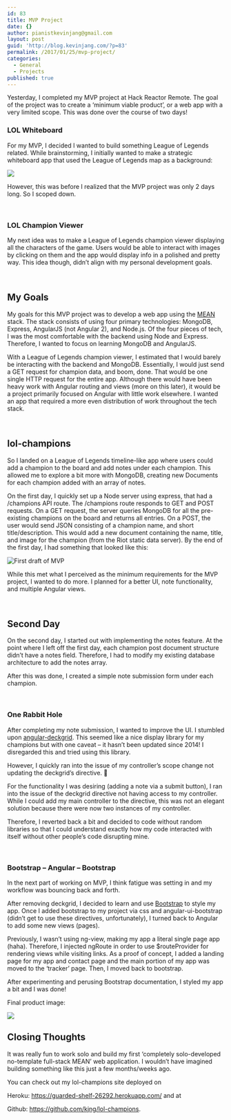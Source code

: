 ```yaml
---
id: 83
title: MVP Project
date: {}
author: pianistkevinjang@gmail.com
layout: post
guid: 'http://blog.kevinjang.com/?p=83'
permalink: /2017/01/25/mvp-project/
categories:
  - General
  - Projects
published: true
---
```

Yesterday, I completed my MVP project at Hack Reactor Remote. The goal of the project was to create a &#8216;minimum viable product&#8217;, or a web app with a very limited scope. This was done over the course of two days!<!--more-->

### LOL Whiteboard

For my MVP, I decided I wanted to build something League of Legends related. While brainstorming, I initially wanted to make a strategic whiteboard app that used the League of Legends map as a background:

![](https://i1.wp.com/ddragon.leagueoflegends.com/cdn/6.8.1/img/map/map11.png?resize=219%2C219)

However, this was before I realized that the MVP project was only 2 days long. So I scoped down.

&nbsp;

### LOL Champion Viewer

My next idea was to make a League of Legends champion viewer displaying all the characters of the game. Users would be able to interact with images by clicking on them and the app would display info in a polished and pretty way. This idea though, didn&#8217;t align with my personal development goals.

&nbsp;

## My Goals

My goals for this MVP project was to develop a web app using the [MEAN](https://meanjs.org/) stack. The stack consists of using four primary technologies: MongoDB, Express, AngularJS (not Angular 2), and Node.js. Of the four pieces of tech, I was the most comfortable with the backend using Node and Express. Therefore, I wanted to focus on learning MongoDB and AngularJS.

With a League of Legends champion viewer, I estimated that I would barely be interacting with the backend and MongoDB. Essentially, I would just send a GET request for champion data, and boom, done. That would be one single HTTP request for the entire app. Although there would have been heavy work with Angular routing and views (more on this later), it would be a project primarily focused on Angular with little work elsewhere. I wanted an app that required a more even distribution of work throughout the tech stack.

&nbsp;

## lol-champions

So I landed on a League of Legends timeline-like app where users could add a champion to the board and add notes under each champion. This allowed me to explore a bit more with MongoDB, creating new Documents for each champion added with an array of notes.

On the first day, I quickly set up a Node server using express, that had a /champions API route. The /champions route responds to GET and POST requests. On a GET request, the server queries MongoDB for all the pre-existing champions on the board and returns all entries. On a POST, the user would send JSON consisting of a champion name, and short title/description. This would add a new document containing the name, title, and image for the champion (from the Riot static data server). By the end of the first day, I had something that looked like this:

![First draft of MVP](https://i.imgsafe.org/7b78e140b5.png=250x)

While this met what I perceived as the minimum requirements for the MVP project, I wanted to do more. I planned for a better UI, note functionality, and multiple Angular views.

&nbsp;

## Second Day

On the second day, I started out with implementing the notes feature. At the point where I left off the first day, each champion post document structure didn&#8217;t have a notes field. Therefore, I had to modify my existing database architecture to add the notes array.

After this was done, I created a simple note submission form under each champion.

&nbsp;

### One Rabbit Hole

After completing my note submission, I wanted to improve the UI. I stumbled upon [angular-deckgrid](https://github.com/akoenig/angular-deckgrid). This seemed like a nice display library for my champions but with one caveat &#8211; it hasn&#8217;t been updated since 2014! I disregarded this and tried using this library.

However, I quickly ran into the issue of my controller&#8217;s scope change not updating the deckgrid&#8217;s directive. 🙁

For the functionality I was desiring (adding a note via a submit button), I ran into the issue of the deckgrid directive not having access to my controller. While I could add my main controller to the directive, this was not an elegant solution because there were now two instances of my controller.

Therefore, I reverted back a bit and decided to code without random libraries so that I could understand exactly how my code interacted with itself without other people&#8217;s code disrupting mine.

&nbsp;

### Bootstrap &#8211; Angular &#8211; Bootstrap

In the next part of working on MVP, I think fatigue was setting in and my workflow was bouncing back and forth.

After removing deckgrid, I decided to learn and use [Bootstrap](http://getbootstrap.com/) to style my app. Once I added bootstrap to my project via css and angular-ui-bootstrap (didn&#8217;t get to use these directives, unfortunately), I turned back to Angular to add some new views (pages).

Previously, I wasn&#8217;t using ng-view, making my app a literal single page app (haha). Therefore, I injected ngRoute in order to use $routeProvider for rendering views while visiting links. As a proof of concept, I added a landing page for my app and contact page and the main portion of my app was moved to the &#8216;tracker&#8217; page. Then, I moved back to bootstrap.

After experimenting and perusing Bootstrap documentation, I styled my app a bit and I was done!

Final product image:

![](https://i.imgsafe.org/7b78edfae6.png=500x)


## Closing Thoughts

It was really fun to work solo and build my first &#8216;completely solo-developed no-template full-stack MEAN&#8217; web application. I wouldn&#8217;t have imagined building something like this just a few months/weeks ago.

You can check out my lol-champions site deployed on

Heroku: <https://guarded-shelf-26292.herokuapp.com/> and at

Github: <https://github.com/kjng/lol-champions>.
